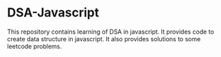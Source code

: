 # DSA-Javascript
This repository contains learning of DSA in javascript.
It provides code to create data structure in javascript.
It also provides solutions to some leetcode problems.